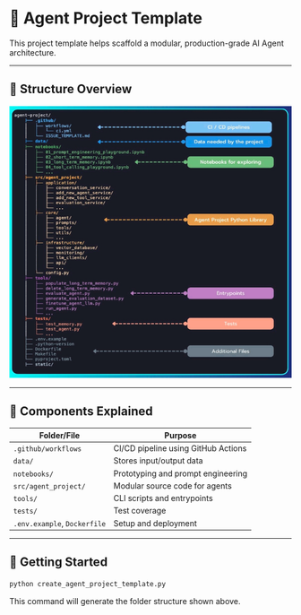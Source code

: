 # 🧠 Agent Project Template

This project template helps scaffold a modular, production-grade AI Agent architecture.

---

## 📁 Structure Overview

![Agent Project Structure](../assets/agent_struc.png)


---

## 🧩 Components Explained

| Folder/File                  | Purpose                             |
|------------------------------|-------------------------------------|
| `.github/workflows`          | CI/CD pipeline using GitHub Actions |
| `data/`                      | Stores input/output data            |
| `notebooks/`                 | Prototyping and prompt engineering  |
| `src/agent_project/`         | Modular source code for agents      |
| `tools/`                     | CLI scripts and entrypoints         |
| `tests/`                     | Test coverage                       |
| `.env.example`, `Dockerfile` | Setup and deployment                |

---

## 🚀 Getting Started

```bash
python create_agent_project_template.py
```
This command will generate the folder structure shown above.